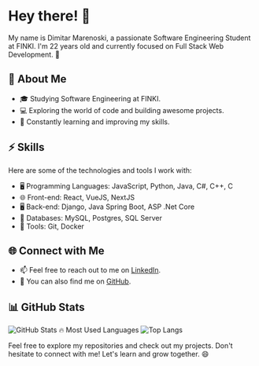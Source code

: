 # Hey there! 👋
  
My name is Dimitar Marenoski, a passionate Software Engineering Student at FINKI. I'm 22 years old and currently focused on Full Stack Web Development. 🚀

## 🌟 About Me
- 🎓 Studying Software Engineering at FINKI.
- 💻 Exploring the world of code and building awesome projects.
- 🌱 Constantly learning and improving my skills.

## ⚡ Skills
Here are some of the technologies and tools I work with:

- 🖥️ Programming Languages: JavaScript, Python, Java, C#, C++, C
- 🌐 Front-end: React, VueJS, NextJS
- 🖥️ Back-end: Django, Java Spring Boot, ASP .Net Core
- 💾 Databases: MySQL, Postgres, SQL Server
- 🧰 Tools: Git, Docker

## 🌐 Connect with Me
- 📫 Feel free to reach out to me on [LinkedIn](https://www.linkedin.com/in/dimitar-marenoski-a889091b5/).
- 🔗 You can also find me on [GitHub](https://github.com/mDimitar).

## 📊 GitHub Stats
![GitHub Stats](https://github-readme-stats.vercel.app/api?username=mDimitar&show_icons=true&theme=radical)
🔥 Most Used Languages
![Top Langs](https://github-readme-stats.vercel.app/api/top-langs/?username=mDimitar&layout=compact)

Feel free to explore my repositories and check out my projects. Don't hesitate to connect with me! Let's learn and grow together. 😄
